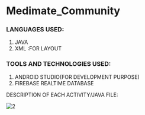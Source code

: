 # Medimate_Community

### LANGUAGES USED:
 1. JAVA
 2. XML :FOR LAYOUT

### TOOLS AND TECHNOLOGIES USED:
 1. ANDROID STUDIO(FOR DEVELOPMENT PURPOSE)
 2. FIREBASE REALTIME DATABASE

DESCRIPTION OF EACH ACTIVITY/JAVA FILE:

 ![2](https://user-images.githubusercontent.com/83163103/115993043-747bc500-a5ee-11eb-9763-bcbb308248a1.jpeg)
